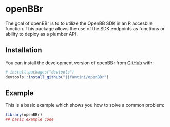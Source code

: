 
# openBBr

<!-- badges: start -->
<!-- badges: end -->

The goal of openBBr is to to utilize the OpenBB SDK in an R accesbile function. This package allows the use of the SDK endpoints as functions or ability to deploy as a plumber API.

## Installation

You can install the development version of openBBr from [GitHub](https://github.com/) with:

``` r
# install.packages("devtools")
devtools::install_github("jjfantini/openBBr")
```

## Example

This is a basic example which shows you how to solve a common problem:

``` r
library(openBBr)
## basic example code

```

